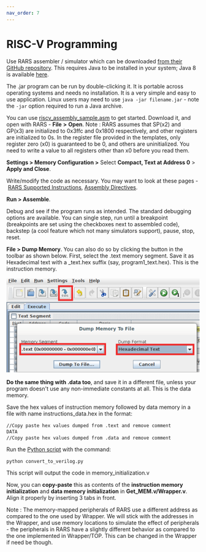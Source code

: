 ```yaml
---
nav_order: 7
---
```

# RISC-V Programming

Use RARS assembler / simulator which can be downloaded [from their GitHub repository](https://github.com/TheThirdOne/rars/releases/tag/continuous). This requires Java to be installed in your system; Java 8 is available [here](https://java.com/en/download/).

The .jar program can be run by double-clicking it. It is portable across operating systems and needs no installation. It is a very simple and easy to use application. Linux users may need to use `java -jar filename.jar` - note the `-jar` option required to run a Java archive. 

You can use [riscv_assembly_sample.asm](https://github.com/NUS-CG3207/lab-skeletons/blob/main/lab1/riscv_assembly_sample.asm) to get started. Download it, and open with RARS - **File** **\>** **Open**. Note : RARS assumes that SP(x2) and GP(x3) are initialized to 0x3ffc and 0x1800 respectively, and other registers are initialized to 0s. In the register file provided in the templates, only register zero (x0) is guaranteed to be 0, and others are uninitialized. You need to write a value to all registers other than x0 before you read them.

**Settings > Memory Configuration >** Select **Compact, Text at Address 0** > **Apply and Close**.

Write/modify the code as necessary. You may want to look at these pages - [RARS Supported Instructions](https://github.com/TheThirdOne/rars/wiki/Supported-Instructions), [Assembly Directives](https://github.com/TheThirdOne/rars/wiki/Assembler-Directives).

**Run > Assemble**.

Debug and see if the program runs as intended. The standard debugging options are available. You can single step, run until a breakpoint (breakpoints are set using the checkboxes next to assembled code), backstep (a cool feature which not many simulators support), pause, stop, reset.

**File > Dump Memory**. You can also do so by clicking the button in the toolbar as shown below. First, select the .text memory segment. Save it as Hexadecimal text with a \_text.hex suffix (say, program1\_text.hex). This is the instruction memory.

![](mem_dump.png)

**Do the same thing with .data too**, and save it in a different file, unless your program doesn't use any non-immediate constants at all. This is the data memory. 

Save the hex values of instruction memory followed by data memory in a file with name instructions_data.hex in the format:

    //Copy paste hex values dumped from .text and remove comment
    DATA
    //Copy paste hex values dumped from .data and remove comment

Run the [Python script](https://github.com/NUS-CG3207/lab-skeletons/blob/main/convert_to_verilog.py) with the command:

    python convert_to_verilog.py

This script will output the code in memory_initialization.v

Now, you can **copy-paste** this as contents of the **instruction memory initialization** and **data memory initialization** in **Get_MEM.v/Wrapper.v**. Align it properly by inserting 3 tabs in front.

Note : The memory-mapped peripherals of RARS use a different address as compared to the one used by Wrapper. We will stick with the addresses in the Wrapper, and use memory locations to simulate the effect of peripherals - the peripherals in RARS have a slightly different behavior as compared to the one implemented in Wrapper/TOP. This can be changed in the Wrapper if need be though.
